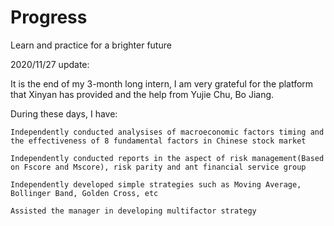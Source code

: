 # Progress

Learn and practice for a brighter future


2020/11/27 update:

It is the end of my 3-month long intern, I am very grateful for the platform that Xinyan has provided and the help from Yujie Chu, Bo Jiang. 

During these days, I have:

	Independently conducted analysises of macroeconomic factors timing and the effectiveness of 8 fundamental factors in Chinese stock market

	Independently conducted reports in the aspect of risk management(Based on Fscore and Mscore), risk parity and ant financial service group

	Independently developed simple strategies such as Moving Average, Bollinger Band, Golden Cross, etc

	Assisted the manager in developing multifactor strategy
